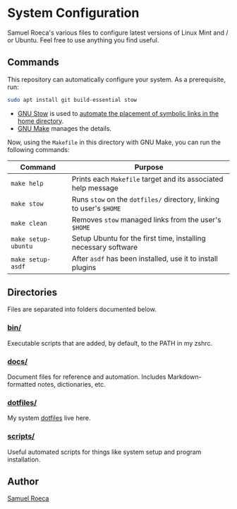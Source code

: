# System Configuration

Samuel Roeca's various files to configure latest versions of Linux Mint and / or Ubuntu. Feel free to use anything you find useful.

## Commands

This repository can automatically configure your system. As a prerequisite, run:

```bash
sudo apt install git build-essential stow
```

- [GNU Stow](https://www.gnu.org/software/stow/) is used to [automate the placement of symbolic links in the home directory](https://alexpearce.me/2016/02/managing-dotfiles-with-stow/).
- [GNU Make](https://www.gnu.org/software/make/) manages the details.

Now, using the `Makefile` in this directory with GNU Make, you can run the following commands:

| Command             | Purpose                                                             |
| ------------------- | ------------------------------------------------------------------- |
| `make help`         | Prints each `Makefile` target and its associated help message       |
| `make stow`         | Runs `stow` on the `dotfiles/` directory, linking to user's `$HOME` |
| `make clean`        | Removes `stow` managed links from the user's `$HOME`                |
| `make setup-ubuntu` | Setup Ubuntu for the first time, installing necessary software      |
| `make setup-asdf`   | After `asdf` has been installed, use it to install plugins          |

## Directories

Files are separated into folders documented below.

### [bin/](./bin)

Executable scripts that are added, by default, to the PATH in my zshrc.

### [docs/](./docs)

Document files for reference and automation. Includes Markdown-formatted notes, dictionaries, etc.

### [dotfiles/](./dotfiles)

My system [dotfiles](https://wiki.archlinux.org/index.php/Dotfiles) live here.

### [scripts/](./scripts)

Useful automated scripts for things like system setup and program installation.

## Author

[Samuel Roeca](https://samroeca.com/)
